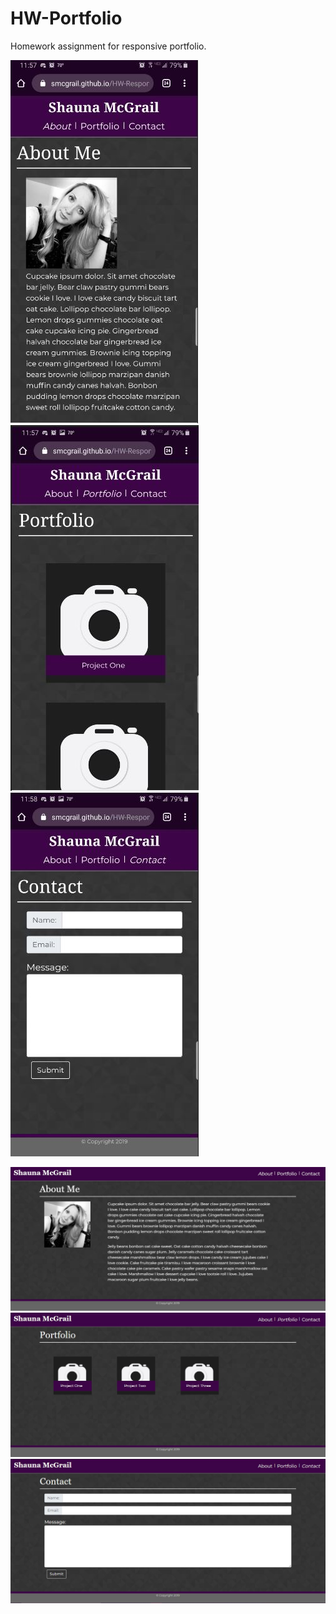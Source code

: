 # HW-Portfolio
Homework assignment for responsive portfolio.

<p>
<img src="https://github.com/SMcGrail/HW-ResponsivePortfolio/blob/master/assets/images/Capture-About-Me-Mobile.JPG">
<img src="https://github.com/SMcGrail/HW-ResponsivePortfolio/blob/master/assets/images/Capture-Portfolio-Mobile.JPG">
<img src="https://github.com/SMcGrail/HW-ResponsivePortfolio/blob/master/assets/images/Capture-Contact-Mobile.JPG">
</p>

<p>
<img src="https://github.com/SMcGrail/HW-ResponsivePortfolio/blob/master/assets/images/Capture-About-Me-Large.JPG">
<img src="https://github.com/SMcGrail/HW-ResponsivePortfolio/blob/master/assets/images/Capture-Portfolio-Large.JPG">
<img src="https://github.com/SMcGrail/HW-ResponsivePortfolio/blob/master/assets/images/Capture-Contact-Large.JPG">
</p>

